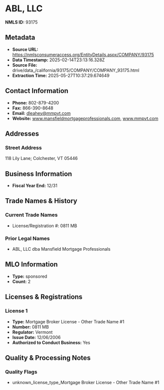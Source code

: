 # ABL, LLC

**NMLS ID:** 93175

## Metadata
- **Source URL:** https://nmlsconsumeraccess.org/EntityDetails.aspx/COMPANY/93175
- **Data Timestamp:** 2025-02-14T23:13:16.328Z
- **Source File:** drive/data_/california/93175/COMPANY/COMPANY_93175.html
- **Extraction Time:** 2025-05-27T10:37:29.674649

## Contact Information
- **Phone:** 802-879-4200
- **Fax:** 866-390-8648
- **Email:** dleahey@mmpvt.com
- **Website:** www.mansfieldmortgageprofessionals.com, www.mmpvt.com

## Addresses
### Street Address
118 Lily Lane; Colchester, VT 05446

## Business Information
- **Fiscal Year End:** 12/31

## Trade Names & History
### Current Trade Names
- License/Registration #: 0811 MB

### Prior Legal Names
- ABL, LLC dba Mansfield Mortgage Professionals

## MLO Information
- **Type:** sponsored
- **Count:** 2

## Licenses & Registrations

### License 1
- **Type:** Mortgage Broker License - Other Trade Name #1
- **Number:** 0811 MB
- **Regulator:** Vermont
- **Issue Date:** 12/06/2006
- **Authorized to Conduct Business:** Yes

## Quality & Processing Notes
### Quality Flags
- unknown_license_type_Mortgage Broker License - Other Trade Name #1
